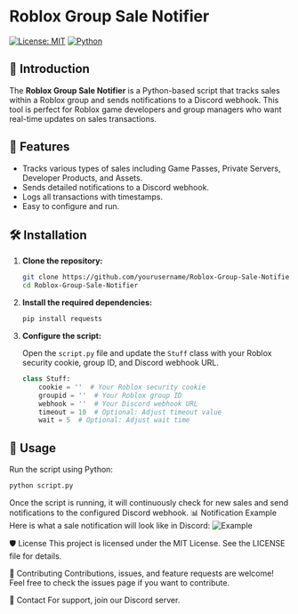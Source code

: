 # Roblox Group Sale Notifier

[![License: MIT](https://img.shields.io/badge/License-MIT-yellow.svg)](https://opensource.org/licenses/MIT)
[![Python](https://img.shields.io/badge/Python-3.8%2B-blue.svg)](https://www.python.org/downloads/)

## 🚀 Introduction

The **Roblox Group Sale Notifier** is a Python-based script that tracks sales within a Roblox group and sends notifications to a Discord webhook. This tool is perfect for Roblox game developers and group managers who want real-time updates on sales transactions.

## 📜 Features

- Tracks various types of sales including Game Passes, Private Servers, Developer Products, and Assets.
- Sends detailed notifications to a Discord webhook.
- Logs all transactions with timestamps.
- Easy to configure and run.

## 🛠️ Installation

1. **Clone the repository:**

    ```bash
    git clone https://github.com/yourusername/Roblox-Group-Sale-Notifier.git
    cd Roblox-Group-Sale-Notifier
    ```

2. **Install the required dependencies:**

    ```bash
    pip install requests
    ```

3. **Configure the script:**

    Open the `script.py` file and update the `Stuff` class with your Roblox security cookie, group ID, and Discord webhook URL.

    ```python
    class Stuff:
        cookie = ''  # Your Roblox security cookie
        groupid = ''  # Your Roblox group ID
        webhook = ''  # Your Discord webhook URL
        timeout = 10  # Optional: Adjust timeout value
        wait = 5  # Optional: Adjust wait time
    ```

## 📄 Usage

Run the script using Python:

```bash
python script.py
```

Once the script is running, it will continuously check for new sales and send notifications to the configured Discord webhook.
📊 Notification Example
Here is what a sale notification will look like in Discord:
![Example](https://i.imgur.com/oFIZdRd.png)


🛡️ License
This project is licensed under the MIT License. See the LICENSE file for details.

🤝 Contributing
Contributions, issues, and feature requests are welcome! Feel free to check the issues page if you want to contribute.

💬 Contact
For support, join our Discord server.

